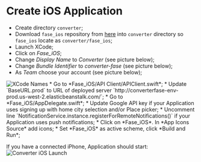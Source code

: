 # Create iOS Application
  * Create directory `converter`;
  * Download `fase_ios` repository from [here](https://github.com/igushev/fase_ios) into `converter` directory so
  `fase_ios` locate as `converter/fase_ios`;
  * Launch XCode;
  * Click on *Fase_iOS*;
  * Change *Display Name* to *Converter* (see picture below);
  * Change *Bundle Identifier* to *converter-fase* (see picture below);
  * As *Team* choose your account (see picture below);
<img alt='XCode Names' src='../images/converter_ios/xcode_names.png'>
  * Go to *Fase_iOS/API Client/APIClient.swift*;
  * Update `BaseURL.prod` to URL of deployed server
  `http://converterfase-env-prod.us-west-2.elasticbeanstalk.com/`;
  * Go to *Fase_iOS/AppDelegate.swift*;
  * Update Google API key if your Application uses signing up with home city selection and/or Place picker;
  * Uncomment line `NotificationService.instance.registerForRemoteNotifications()` if your Application uses
  push notifications;
  * Click on *Fase_iOS*. In *App Icons Source* add icons;
  * Set *Fase_iOS* as active scheme, click *Build and Run*;
  
If you have a connected iPhone, Application should start:
<img alt='Converter iOS Launch' src='../images/converter_ios/converter_ios_launch.png'>
  
  